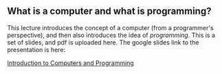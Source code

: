 ## What is a computer and what is programming?

This lecture introduces the concept of a computer (from a programmer's perspective), and then also introduces the idea of _programming_. This is a set of slides, and pdf is uploaded here. The google slides link to the presentation is here:

[Introduction to Computers and Programming](https://docs.google.com/presentation/d/1-0GJxFE_Pzj5J7WuSjxkx2VnnAdtP6UrJnnP44uDaws/edit?usp=sharing)

